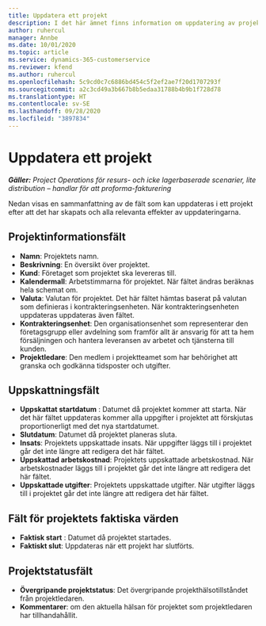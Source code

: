 ```yaml
---
title: Uppdatera ett projekt
description: I det här ämnet finns information om uppdatering av projekt i Project Operations.
author: ruhercul
manager: Annbe
ms.date: 10/01/2020
ms.topic: article
ms.service: dynamics-365-customerservice
ms.reviewer: kfend
ms.author: ruhercul
ms.openlocfilehash: 5c9cd0c7c6886bd454c5f2ef2ae7f20d1707293f
ms.sourcegitcommit: a2c3cd49a3b667b8b5edaa31788b4b9b1f728d78
ms.translationtype: HT
ms.contentlocale: sv-SE
ms.lasthandoff: 09/28/2020
ms.locfileid: "3897834"
---
```

# <a name="update-a-project"></a>Uppdatera ett projekt

_**Gäller:** Project Operations för resurs- och icke lagerbaserade scenarier, lite distribution – handlar för att proforma-fakturering_

Nedan visas en sammanfattning av de fält som kan uppdateras i ett projekt efter att det har skapats och alla relevanta effekter av uppdateringarna.

## <a name="project-detail-fields"></a>Projektinformationsfält

- **Namn**: Projektets namn.
- **Beskrivning**: En översikt över projektet.
- **Kund**: Företaget som projektet ska levereras till.
- **Kalendermall**: Arbetstimmarna för projektet. När fältet ändras beräknas hela schemat om.
- **Valuta**: Valutan för projektet. Det här fältet hämtas baserat på valutan som definieras i kontrakteringsenheten. När kontrakteringsenheten uppdateras uppdateras även fältet.
- **Kontrakteringsenhet**: Den organisationsenhet som representerar den företagsgrupp eller avdelning som framför allt är ansvarig för att ta hem försäljningen och hantera leveransen av arbetet och tjänsterna till kunden. 
- **Projektledare**: Den medlem i projektteamet som har behörighet att granska och godkänna tidsposter och utgifter.

## <a name="estimate-fields"></a>Uppskattningsfält

- **Uppskattat startdatum** : Datumet då projektet kommer att starta. När det här fältet uppdateras kommer alla uppgifter i projektet att förskjutas proportionerligt med det nya startdatumet.
- **Slutdatum**: Datumet då projektet planeras sluta.
- **Insats**: Projektets uppskattade insats. När uppgifter läggs till i projektet går det inte längre att redigera det här fältet.
- **Uppskattad arbetskostnad**: Projektets uppskattade arbetskostnad. När arbetskostnader läggs till i projektet går det inte längre att redigera det här fältet.
- **Uppskattade utgifter**: Projektets uppskattade utgifter. När utgifter läggs till i projektet går det inte längre att redigera det här fältet.

## <a name="project-actual-fields"></a>Fält för projektets faktiska värden
- **Faktisk start** : Datumet då projektet startades.
- **Faktiskt slut**: Uppdateras när ett projekt har slutförts.

## <a name="project-status-fields"></a>Projektstatusfält

- **Övergripande projektstatus**: Det övergripande projekthälsotillståndet från projektledaren.
- **Kommentarer**: om den aktuella hälsan för projektet som projektledaren har tillhandahållit.

